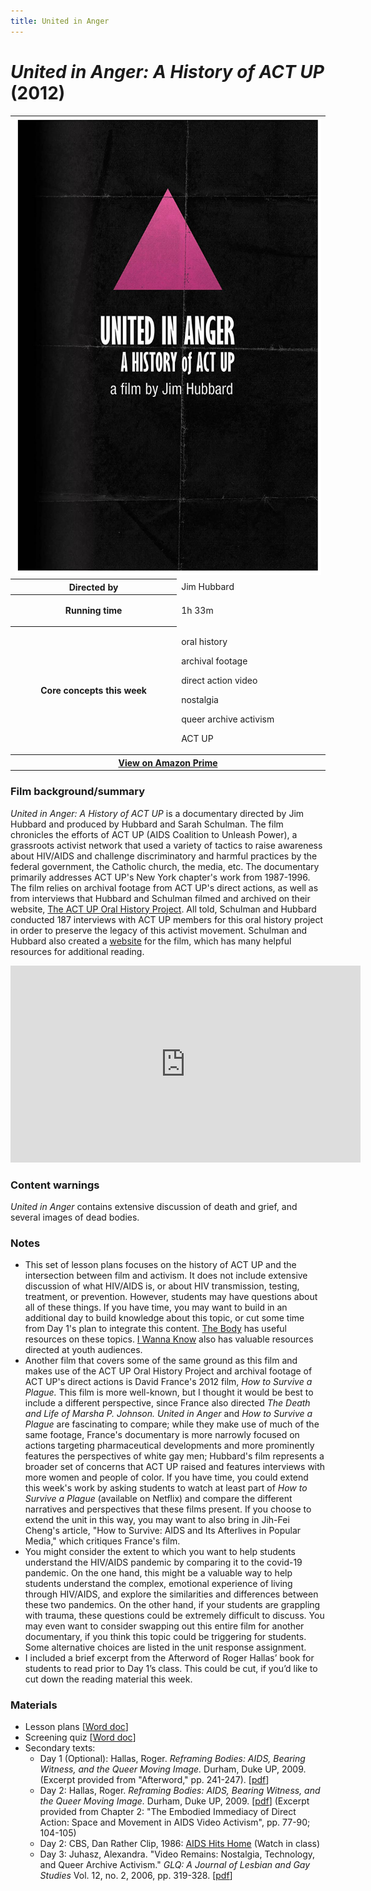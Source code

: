 ```yaml
---
title: United in Anger
---
```

# *United in Anger: A History of ACT UP* (2012)

<table class="infobox"><tbody>
<tr><td colspan="2" class="infobox-center">

<a href="/modules/unit 3: documentary/unitedinanger.jpg">
<img src="/modules/unit 3: documentary/unitedinanger.jpg" class="infobox-poster" />
</a></td></tr>

<tr><th scope="row" class="infobox-label">Directed by</th><td class="infobox-data">
Jim Hubbard
</td></tr><tr><th scope="row" class="infobox-label">Running time</th><td class="infobox-data">

1h 33m

</td></tr><tr><th scope="row" class="infobox-label">Core concepts this week</th><td class="infobox-data">

<p>oral history</p>
<p>archival footage</p>
<p>direct action video</p>
<p>nostalgia</p>
<p>queer archive activism</p>
<p>ACT UP</p>

</td></tr><tr><th colspan="2" class="infobox-center">
<a href="https://www.amazon.com/United-Anger-History-ACT-UP/dp/B00KEOI2HA">
View on Amazon Prime</a></th></tr></tbody></table>

### Film background/summary
*United in Anger: A History of ACT UP* is a documentary directed by Jim Hubbard and produced by Hubbard and Sarah Schulman. The film chronicles the efforts of ACT UP (AIDS Coalition to Unleash Power), a grassroots activist network that used a variety of tactics to raise awareness about HIV/AIDS and challenge discriminatory and harmful practices by the federal government, the Catholic church, the media, etc. The documentary primarily addresses ACT UP's New York chapter's work from 1987-1996. The film relies on archival footage from ACT UP's direct actions, as well as from interviews that Hubbard and Schulman filmed and archived on their website, [The ACT UP Oral History Project](http://www.actuporalhistory.org/). All told, Schulman and Hubbard conducted 187 interviews with ACT UP members for this oral history project in order to preserve the legacy of this activist movement. Schulman and Hubbard also created a [website](https://www.unitedinanger.com/) for the film, which has many helpful resources for additional reading.

<iframe width="560" height="315" src="https://www.youtube.com/embed/X4ZacAyc4b8" frameborder="0" allow="accelerometer; autoplay; clipboard-write; encrypted-media; gyroscope; picture-in-picture" allowfullscreen></iframe>

### Content warnings
*United in Anger* contains extensive discussion of death and grief, and several images of dead bodies.

### Notes
* This set of lesson plans focuses on the history of ACT UP and the intersection between film and activism. It does not include extensive discussion of what HIV/AIDS is, or about HIV transmission, testing, treatment, or prevention. However, students may have questions about all of these things. If you have time, you may want to build in an additional day to build knowledge about this topic, or cut some time from Day 1's plan to integrate this content. [The Body](https://www.thebody.com/health/hiv-aids) has useful resources on these topics. [I Wanna Know](http://www.iwannaknow.org/teens/sti/hiv_aids.html) also has valuable resources directed at youth audiences.
* Another film that covers some of the same ground as this film and makes use of the ACT UP Oral History Project and archival footage of ACT UP's direct actions is David France's 2012 film, *How to Survive a Plague.* This film is more well-known, but I thought it would be best to include a different perspective, since France also directed *The Death and Life of Marsha P. Johnson.* *United in Anger* and *How to Survive a Plague* are fascinating to compare; while they make use of much of the same footage, France's documentary is more narrowly focused on actions targeting pharmaceutical developments and more prominently features the perspectives of white gay men; Hubbard's film represents a broader set of concerns that ACT UP raised and features interviews with more women and people of color. If you have time, you could extend this week's work by asking students to watch at least part of *How to Survive a Plague* (available on Netflix) and compare the different narratives and perspectives that these films present. If you choose to extend the unit in this way, you may want to also bring in Jih-Fei Cheng's article, "How to Survive: AIDS and Its Afterlives in Popular Media," which critiques France's film.
* You might consider the extent to which you want to help students understand the HIV/AIDS pandemic by comparing it to the covid-19 pandemic. On the one hand, this might be a valuable way to help students understand the complex, emotional experience of living through HIV/AIDS, and explore the similarities and differences between these two pandemics. On the other hand, if your students are grappling with trauma, these questions could be extremely difficult to discuss. You may even want to consider swapping out this entire film for another documentary, if you think this topic could be triggering for students. Some alternative choices are listed in the unit response assignment.
* I included a brief excerpt from the Afterword of Roger Hallas’ book for students to read prior to Day 1’s class. This could be cut, if you’d like to cut down the reading material this week.

### Materials
* Lesson plans [<a href="/modules/unit 3: documentary/United in Anger LP.docx" download>Word doc</a>]
* Screening quiz [<a href="/modules/unit 3: documentary/United in Anger Quiz.docx" download>Word doc</a>]
* Secondary texts:
    * Day 1 (Optional): Hallas, Roger. *Reframing Bodies: AIDS, Bearing Witness, and the Queer Moving Image.* Durham, Duke UP, 2009. (Excerpt provided from "Afterword," pp. 241-247). [<a href="/modules/unit 3: documentary/Hallas Afterword.pdf" download>pdf</a>]
    * Day 2: Hallas, Roger. *Reframing Bodies: AIDS, Bearing Witness, and the Queer Moving Image.* Durham, Duke UP, 2009. [<a href="/modules/unit 3: documentary/Hallas Chapter 2.pdf" download>pdf</a>] (Excerpt provided from Chapter 2: "The Embodied Immediacy of Direct Action: Space and Movement in AIDS Video Activism", pp. 77-90; 104-105)
    * Day 2: CBS, Dan Rather Clip, 1986: [AIDS Hits Home](https://www.youtube.com/watch?v=eeVcIr9_yGQ) (Watch in class)
    * Day 3: Juhasz, Alexandra. "Video Remains: Nostalgia, Technology, and Queer Archive Activism." *GLQ: A Journal of Lesbian and Gay Studies* Vol. 12, no. 2, 2006, pp. 319-328. [<a href="/modules/unit 3: documentary/Video Remains.pdf" download>pdf</a>]
